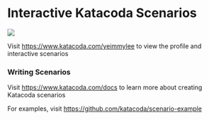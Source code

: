 # Interactive Katacoda Scenarios

[![](http://shields.katacoda.com/katacoda/yeimmylee/count.svg)](https://www.katacoda.com/yeimmylee "Get your profile on Katacoda.com")

Visit https://www.katacoda.com/yeimmylee to view the profile and interactive scenarios

### Writing Scenarios
Visit https://www.katacoda.com/docs to learn more about creating Katacoda scenarios

For examples, visit https://github.com/katacoda/scenario-example
